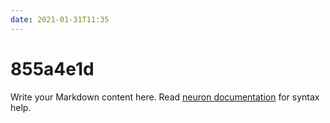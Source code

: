 ```yaml
---
date: 2021-01-31T11:35
---
```


# 855a4e1d

Write your Markdown content here. Read [neuron documentation](https://neuron.zettel.page/2011404.html) for syntax help.

